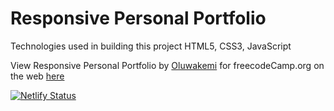 # Responsive Personal Portfolio


Technologies used in building this project
 HTML5, CSS3, JavaScript

View Responsive Personal Portfolio by [Oluwakemi](https://instagram.com/kemicodes) for freecodeCamp.org on the web [here](https://otl-personal-portfolio.netlify.app/)

[![Netlify Status](https://api.netlify.com/api/v1/badges/0475860a-b6b3-4183-a303-dbfcc209ec9e/deploy-status)](https://app.netlify.com/sites/otl-personal-portfolio/deploys)
